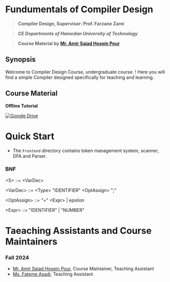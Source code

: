 # **Fundumentals of Compiler Design**

> **Compiler Design, Supervisor: Prof. Farzane Zarei**

> ***CE Departments of Hamedan University of Technology***

> **Course Material by [Mr. Amir Sajad Hosein Pour](https://github.com/crisiroid)**

## Synopsis
Welcome to Compiler Design Course, undergraduate course. ! Here you will find a simple Compiler designed specifically for teaching and learning.


## Course Material
**Offline Tutorial**


[![Google Drive](https://img.shields.io/badge/Google%20Drive-4285F4?style=for-the-badge&logo=googledrive&logoColor=white)](https://drive.google.com/drive/folders/1IINA7MbElnFnh4Xo3snL94FPAVbxFSM5?usp=drive_link)

# Quick Start

* The `Frontend` directory contains token management system, scanner, DFA and Parser.


### BNF 

\<S> ::= \<VarDec>

\<VarDec> ::= \<Type> "IDENTIFIER" \<OptAssign> ";"

\<OptAssign> ::= "=" \<Expr> | epsilon

\<Expr> ::= "IDENTIFIER" | "NUMBER"



# Taeaching Assistants and Course Maintainers

### Fall 2024
* [Mr. Amir Sajad Hosein Pour](https://github.com/crisiroid), Course Maintainer, Teaching Assistant
* [Ms. Fateme Asadi](https://github.com/Fatemeh-Asadi26), Teaching Assistant


